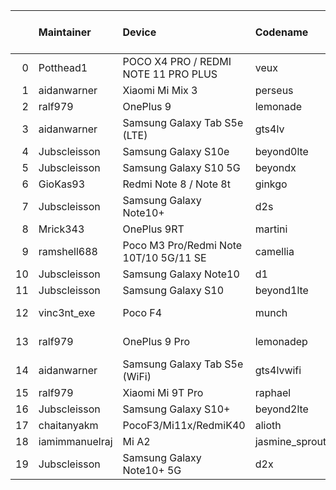 |    | Maintainer     | Device                                 | Codename       |   Last Pex Version | Device Status   |
|---:|:---------------|:---------------------------------------|:---------------|-------------------:|:----------------|
|  0 | Potthead1      | POCO X4 PRO / REDMI NOTE 11 PRO PLUS   | veux           |                5.7 | Not-Maintained  |
|  1 | aidanwarner    | Xiaomi Mi Mix 3                        | perseus        |                5.1 | Active          |
|  2 | ralf979        | OnePlus 9                              | lemonade       |                5.9 | Active          |
|  3 | aidanwarner    | Samsung Galaxy Tab S5e (LTE)           | gts4lv         |                5.1 | Active          |
|  4 | Jubscleisson   | Samsung Galaxy S10e                    | beyond0lte     |                5.9 | Active          |
|  5 | Jubscleisson   | Samsung Galaxy S10 5G                  | beyondx        |                5.9 | Active          |
|  6 | GioKas93       | Redmi Note 8 / Note 8t                 | ginkgo         |                5.1 | Active          |
|  7 | Jubscleisson   | Samsung Galaxy Note10+                 | d2s            |                5.9 | Active          |
|  8 | Mrick343       | OnePlus 9RT                            | martini        |                5.1 | Active          |
|  9 | ramshell688    | Poco M3 Pro/Redmi Note 10T/10 5G/11 SE | camellia       |                5.1 | Active          |
| 10 | Jubscleisson   | Samsung Galaxy Note10                  | d1             |                5.9 | Active          |
| 11 | Jubscleisson   | Samsung Galaxy S10                     | beyond1lte     |                5.9 | Active          |
| 12 | vinc3nt_exe    | Poco F4                                | munch          |                5.7 | Not-Maintained  |
| 13 | ralf979        | OnePlus 9 Pro                          | lemonadep      |                5.8 | Not-Maintained  |
| 14 | aidanwarner    | Samsung Galaxy Tab S5e (WiFi)          | gts4lvwifi     |                5.1 | Active          |
| 15 | ralf979        | Xiaomi Mi 9T Pro                       | raphael        |                5.1 | Active          |
| 16 | Jubscleisson   | Samsung Galaxy S10+                    | beyond2lte     |                5.9 | Active          |
| 17 | chaitanyakm    | PocoF3/Mi11x/RedmiK40                  | alioth         |                5.1 | Active          |
| 18 | iamimmanuelraj | Mi A2                                  | jasmine_sprout |                5.1 | Active          |
| 19 | Jubscleisson   | Samsung Galaxy Note10+ 5G              | d2x            |                5.9 | Active          |